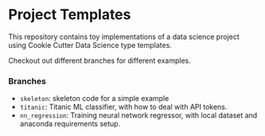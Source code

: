 # Project Templates

This repository contains toy implementations of a data science project
using Cookie Cutter Data Science type templates.

Checkout out different branches for different examples.

### Branches

* `skeleton`: skeleton code for a simple example
* `titanic`: Titanic ML classifier, with how to deal with API tokens.
* `nn_regression`: Training neural network regressor, with local dataset and anaconda requirements setup.
